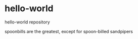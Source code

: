 # hello-world
hello-world repository

spoonbills are the greatest, except for spoon-billed sandpipers
